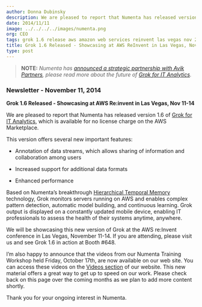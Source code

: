```yaml
---
author: Donna Dubinsky
description: We are pleased to report that Numenta has released version 1.6 of Grok for IT Analytics, which is available for no license charge on the AWS Marketplace. This version offers several new important features
date: 2014/11/11
image: ../../../../images/numenta.png
org: CEO
tags: grok 1.6 release aws amazon web services reinvent las vegas nov 2014 numenta it analytics
title: Grok 1.6 Released - Showcasing at AWS ReInvent in Las Vegas, Nov 11-14
type: post
---
```


> **NOTE:** *Numenta has [announced a strategic partnership with Avik
  Partners](/press/2015/08/19/numenta-announces-licensing-of-grok-for-it-to-avik-partners/),
  please read more about the future of
  [Grok for IT Analytics](http://grokstream.com).*

### Newsletter - November 11, 2014

**Grok 1.6 Released - Showcasing at AWS Re:invent in Las Vegas, Nov 11-14**

We are pleased to report that Numenta has released version 1.6 of
[Grok for IT Analytics](http://grokstream.com), which is available for no
license charge on the AWS Marketplace.

This version offers several new important features:

* Annotation of data streams, which allows sharing of information and
  collaboration among users

* Increased support for additional data formats

* Enhanced performance

Based on Numenta’s breakthrough
[Hierarchical Temporal Memory](/machine-intelligence-technology/)
technology, Grok monitors servers running on AWS and enables complex pattern
detection, automatic model building, and continuous learning. Grok output is
displayed on a constantly updated mobile device, enabling IT professionals to
assess the health of their systems anytime, anywhere.

We will be showcasing this new version of Grok at the AWS re:Invent conference
in Las Vegas, November 11-14.  If you are attending, please visit us and see
Grok 1.6 in action at Booth #648.

I’m also happy to announce that the videos from our Numenta Training Workshop
held Friday, October 17th, are now available on our web site.  You can access
these videos on the [Videos section](/resources/videos/)
of our website. This new material offers a great way to get up to speed on
our work. Please check back on this page over the coming months as we plan to
add more content shortly.

Thank you for your ongoing interest in Numenta.

